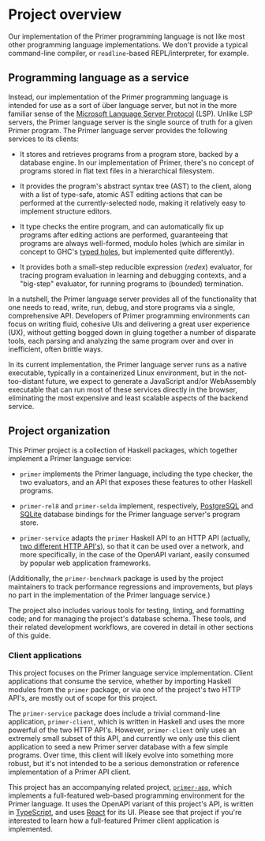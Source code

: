# Project overview

Our implementation of the Primer programming language is not like most
other programming language implementations. We don't provide a typical
command-line compiler, or `readline`-based REPL/interpreter, for
example.

## Programming language as a service

Instead, our implementation of the Primer programming language is
intended for use as a sort of über language server, but not in the
more familiar sense of the [Microsoft Language Server
Protocol](https://microsoft.github.io/language-server-protocol/)
(LSP). Unlike LSP servers, the Primer language server is the single
source of truth for a given Primer program. The Primer language server
provides the following services to its clients:

* It stores and retrieves programs from a program store, backed by a
  database engine. In our implementation of Primer, there's no concept
  of programs stored in flat text files in a hierarchical filesystem.

* It provides the program's abstract syntax tree (AST) to the client,
  along with a list of type-safe, atomic AST editing actions that can
  be performed at the currently-selected node, making it relatively
  easy to implement structure editors.

* It type checks the entire program, and can automatically fix up
  programs after editing actions are performed, guaranteeing that
  programs are always well-formed, modulo holes (which are similar in
  concept to GHC's [typed
  holes](https://downloads.haskell.org/ghc/latest/docs/users_guide/exts/typed_holes.html?highlight=typed+holes),
  but implemented quite differently).

* It provides both a small-step reducible expression (*redex*)
  evaluator, for tracing program evaluation in learning and debugging
  contexts, and a "big-step" evaluator, for running programs to
  (bounded) termination.

In a nutshell, the Primer language server provides all of the
functionality that one needs to read, write, run, debug, and store
programs via a single, comprehensive API. Developers of Primer
programming environments can focus on writing fluid, cohesive UIs and
delivering a great user experience (UX), without getting bogged down
in gluing together a number of disparate tools, each parsing and
analyzing the same program over and over in inefficient, often brittle
ways.

In its current implementation, the Primer language server runs as a
native executable, typically in a containerized Linux environment, but
in the not-too-distant future, we expect to generate a JavaScript
and/or WebAssembly executable that can run most of these services
directly in the browser, eliminating the most expensive and least
scalable aspects of the backend service.

## Project organization

This Primer project is a collection of Haskell packages, which
together implement a Primer language service:

* `primer` implements the Primer language, including the type checker,
  the two evaluators, and an API that exposes these features to other
  Haskell programs.

* `primer-rel8` and `primer-selda` implement, respectively,
  [PostgreSQL](https://www.postgresql.org) and
  [SQLite](https://www.sqlite.org/) database bindings for the Primer
  language server's program store.

* `primer-service` adapts the `primer` Haskell API to an HTTP API
  (actually, [two different HTTP API's](http-apis.md)), so that it can
  be used over a network, and more specifically, in the case of the
  OpenAPI variant, easily consumed by popular web application
  frameworks.

(Additionally, the `primer-benchmark` package is used by the project
maintainers to track performance regressions and improvements, but
plays no part in the implementation of the Primer language service.)

The project also includes various tools for testing, linting, and
formatting code; and for managing the project's database schema. These
tools, and their related development workflows, are covered in detail
in other sections of this guide.

### Client applications

This project focuses on the Primer language service implementation.
Client applications that consume the service, whether by importing
Haskell modules from the `primer` package, or via one of the project's
two HTTP API's, are mostly out of scope for this project.

The `primer-service` package does include a trivial command-line
application, `primer-client`, which is written in Haskell and uses the
more powerful of the two HTTP API's. However, `primer-client` only
uses an extremely small subset of this API, and currently we only use
this client application to seed a new Primer server database with a
few simple programs. Over time, this client will likely evolve into
something more robust, but it's not intended to be a serious
demonstration or reference implementation of a Primer API client.

This project has an accompanying related project,
[`primer-app`](https://github.com/hackworthltd/primer-app), which
implements a full-featured web-based programming environment for the
Primer language. It uses the OpenAPI variant of this project's API, is
written in [TypeScript](https://www.typescriptlang.org), and uses
[React](https://react.dev) for its UI. Please see that project if
you're interested to learn how a full-featured Primer client
application is implemented.
